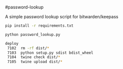 #password-lookup


A simple password lookup script for bitwarden/keepass


```bash
pip install -r requirements.txt

python password_lookup.py
```


```bash
deploy 
 7102  rm -rf dist/*
 7103  python setup.py sdist bdist_wheel
 7104  twine check dist/*
 7105  twine upload dist/*

```